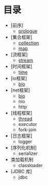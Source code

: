 # 目录

* [前序]
	* [prologue](prologue.md)
* [集合框架]
	* [collection](collection.md)
	* [map](map.md)
* [流框架]
	* [stream](stream.md)
* [时间框架]
	* [time](time.md)
* [io框架]
	* [bio](io-bio.md)
* [net框架]
	* [bio](net-bio.md)
	* nio
	* http
* [线程框架]
	* [thread](thread.md)
	* executor
	* fork-join
* [日志框架]
	* logger
* [序列化机制]
	* serializer
* 类加载机制
	* classloader
* [JDBC 库]
   * jdbc

